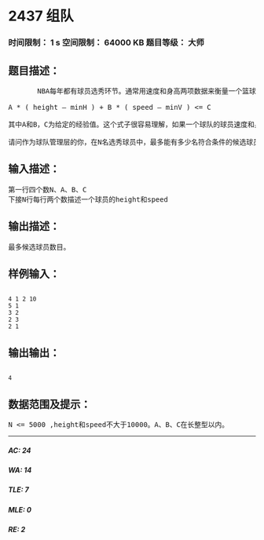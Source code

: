 # 2437 组队   
### 时间限制： 1 s     空间限制： 64000 KB     题目等级： 大师  
## 题目描述：  

<pre>
       NBA每年都有球员选秀环节。通常用速度和身高两项数据来衡量一个篮球运动员的基本素质。假如一支球队里速度最慢的球员速度为minV，身高最矮的球员高度为minH，那么这支球队的所有队员都应该满足:
 
A * ( height – minH ) + B * ( speed – minV ) <= C
 
其中A和B，C为给定的经验值。这个式子很容易理解，如果一个球队的球员速度和身高差距太大，会造成配合的不协调。
 
请问作为球队管理层的你，在N名选秀球员中，最多能有多少名符合条件的候选球员。
</pre>
  
  
## 输入描述：  

<pre>
第一行四个数N、A、B、C
下接N行每行两个数描述一个球员的height和speed
</pre>
  
  
## 输出描述：  

<pre>
最多候选球员数目。
</pre>
  
  
## 样例输入：  

<pre><code>
4 1 2 10
5 1
3 2
2 3
2 1
</code></pre>
  
  
## 输出输出：  

<pre><code>
4
</code></pre>
  
  
## 数据范围及提示：  

<pre>
N <= 5000 ,height和speed不大于10000。A、B、C在长整型以内。
</pre>
  
  
***  

##### AC: 24  
##### WA: 14  
##### TLE: 7  
##### MLE: 0  
##### RE: 2  
